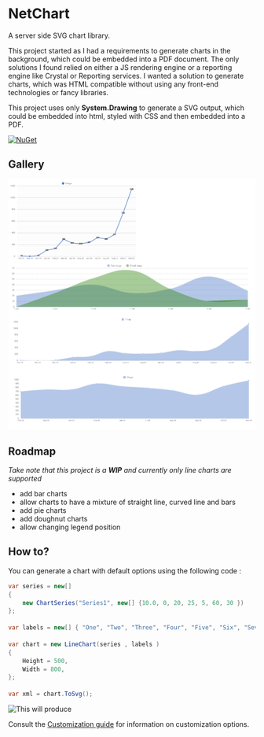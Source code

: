 # NetChart
A server side SVG chart library.

 This project started as I had a requirements to generate charts in the background, which could be embedded into a PDF document. The only solutions I found relied on either a JS rendering engine or a reporting engine like Crystal or Reporting services. I wanted a solution to generate charts, which was HTML compatible without using any front-end technologies or fancy libraries.

This project uses only **System.Drawing**  to generate a SVG output, which could be embedded into html, styled with CSS and then embedded into a PDF.

[![NuGet](https://img.shields.io/nuget/v/NetCharts.svg?label=NuGet)](https://www.nuget.org/packages/NetCharts/)

## Gallery
 
![gallery](Documentation/images/gallery.png)

## Roadmap
*Take note that this project is a **WIP** and currently only line charts are supported*

 - add bar charts
 - allow charts to have a mixture of straight line, curved line and bars
 - add pie charts
 - add doughnut charts
 - allow changing legend position

## How to?
You can generate a chart with default options using the following code :

```csharp
var series = new[]
{
    new ChartSeries("Series1", new[] {10.0, 0, 20, 25, 5, 60, 30 })
};

var labels = new[] { "One", "Two", "Three", "Four", "Five", "Six", "Seven" };

var chart = new LineChart(series , labels )
{
    Height = 500,
    Width = 800,
};

var xml = chart.ToSvg();
```

 ![This will produce](https://raw.githubusercontent.com/Codendaal1120/NetCharts/master/Documentation/images/default_chart.PNG)

Consult the [Customization guide](https://github.com/Codendaal1120/NetCharts/wiki/Chart-customization-guide) for information on customization options.

